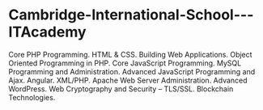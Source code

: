 # Cambridge-International-School---ITAcademy
Core PHP Programming. HTML &amp; CSS. Building Web Applications. Object Oriented Programming in PHP. Core JavaScript Programming. MySQL Programming and Administration. Advanced JavaScript Programming and Ajax. Angular. XML/PHP. Apache Web Server Administration. Advanced WordPress. Web Cryptography and Security – TLS/SSL. Blockchain Technologies.
